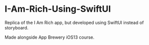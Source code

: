 # I-Am-Rich-Using-SwiftUI
Replica of the I Am Rich app, but developed using SwiftUI instead of storyboard. 

Made alongside App Brewery iOS13 course.
